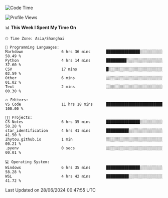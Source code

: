 <!--START_SECTION:waka-->
![Code Time](http://img.shields.io/badge/Code%20Time-1%2C810%20hrs%2043%20mins-blue)

![Profile Views](http://img.shields.io/badge/Profile%20Views-6-blue)

📊 **This Week I Spent My Time On** 

```text
🕑︎ Time Zone: Asia/Shanghai

💬 Programming Languages: 
Markdown                 6 hrs 36 mins       ███████████████░░░░░░░░░░   58.49 % 
Python                   4 hrs 14 mins       █████████░░░░░░░░░░░░░░░░   37.60 % 
CSV                      17 mins             █░░░░░░░░░░░░░░░░░░░░░░░░   02.59 % 
Other                    6 mins              ░░░░░░░░░░░░░░░░░░░░░░░░░   01.02 % 
Text                     2 mins              ░░░░░░░░░░░░░░░░░░░░░░░░░   00.30 % 

🔥 Editors: 
VS Code                  11 hrs 18 mins      █████████████████████████   100.00 % 

🐱‍💻 Projects: 
CS-Notes                 6 hrs 35 mins       ███████████████░░░░░░░░░░   58.28 % 
star_identification      4 hrs 41 mins       ██████████░░░░░░░░░░░░░░░   41.50 % 
Zhytou.github.io         1 min               ░░░░░░░░░░░░░░░░░░░░░░░░░   00.21 % 
.pyenv                   0 secs              ░░░░░░░░░░░░░░░░░░░░░░░░░   00.01 % 

💻 Operating System: 
Windows                  6 hrs 35 mins       ███████████████░░░░░░░░░░   58.28 % 
WSL                      4 hrs 42 mins       ██████████░░░░░░░░░░░░░░░   41.72 % 
```


 Last Updated on 28/06/2024 00:47:55 UTC
<!--END_SECTION:waka-->